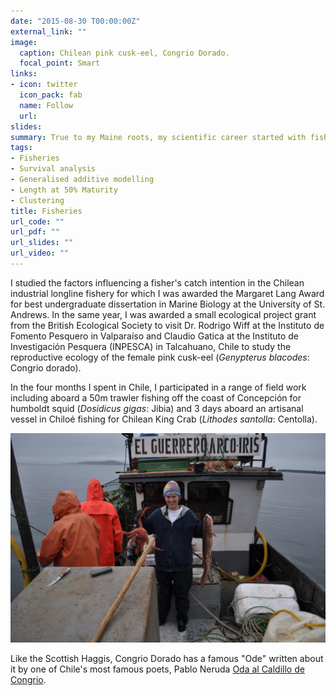 ```yaml
---
date: "2015-08-30 T00:00:00Z"
external_link: ""
image:
  caption: Chilean pink cusk-eel, Congrio Dorado.
  focal_point: Smart
links:
- icon: twitter
  icon_pack: fab
  name: Follow
  url: 
slides: 
summary: True to my Maine roots, my scientific career started with fish looking at catch intention in the Chilean industrial longline fishery and the reproductive ecology of the female pink cusk-eel, Congrio Dorado! 
tags:
- Fisheries
- Survival analysis
- Generalised additive modelling
- Length at 50% Maturity
- Clustering
title: Fisheries
url_code: ""
url_pdf: ""
url_slides: ""
url_video: ""
---
```


I studied the factors influencing a fisher's catch intention in the Chilean industrial longline fishery for which I was awarded the Margaret Lang Award for best undergraduate dissertation in Marine Biology at the University of St. Andrews. In the same year, I was awarded a small ecological project grant from the British Ecological Society to visit Dr. Rodrigo Wiff at the Instituto de Fomento Pesquero in Valparaíso and Claudio Gatica at the Instituto de Investigación Pesquera (INPESCA) in Talcahuano, Chile to study the reproductive ecology of the female pink cusk-eel (*Genypterus blacodes*: Congrio dorado). 

In the four months I spent in Chile, I participated in a range of field work including aboard a 50m trawler fishing off the coast of Concepción for humboldt squid (*Dosidicus gigas*: Jibia) and 3 days aboard an artisanal vessel in Chiloé fishing for Chilean King Crab (*Lithodes santolla*: Centolla). 


<img src="congrio_centolla.jpg" alt = "Congrio and Centolla on the Rainbow Warrior">

Like the Scottish Haggis, Congrio Dorado has a famous "Ode" written about it by one of Chile's most famous poets, Pablo Neruda [Oda al Caldillo de Congrio](https://www.neruda.uchile.cl/obra/obraodaselementales2.html). 